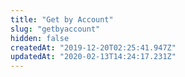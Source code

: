 ```yaml
---
title: "Get by Account"
slug: "getbyaccount"
hidden: false
createdAt: "2019-12-20T02:25:41.947Z"
updatedAt: "2020-02-13T14:24:17.231Z"
---
```

